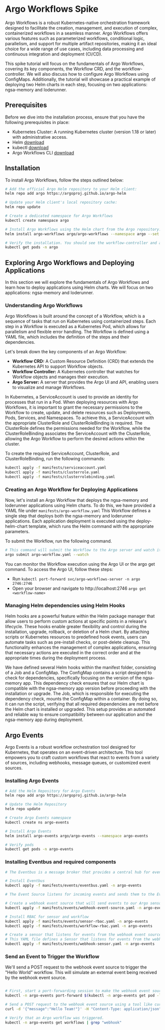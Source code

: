 # Argo Workflows Spike

Argo Workflows is a robust Kubernetes-native orchestration framework designed to facilitate the creation, management, and execution of complex, containerized workflows in a seamless manner. Argo Workflows offers various features such as parameterized workflows, conditional logic, parallelism, and support for multiple artifact repositories, making it an ideal choice for a wide range of use cases, including data processing and continuous integration and deployment (CI/CD).

This spike tutorial will focus on the fundamentals of Argo Workflows, covering its key components, the Workflow CRD, and the workflow-controller. We will also discuss how to configure Argo Workflows using ConfigMaps. Additionally, the tutorial will showcase a practical example of deploying two Helm charts in each step, focusing on two applications: ngsa-memory and loderunner.

## Prerequisites

Before we dive into the installation process, ensure that you have the following prerequisites in place:

- Kubernetes Cluster: A running Kubernetes cluster (version 1.18 or later) with administrative access.
- Helm [download](https://helm.sh/docs/intro/install/)
- kubectl [download](https://kubernetes.io/docs/tasks/tools/install-kubectl-linux/)
- Argo Workflows CLI [download](https://github.com/argoproj/argo-workflows/releases/)

## Installation

To install Argo Workflows, follow the steps outlined below:

```bash
# Add the official Argo Helm repository to your Helm client:
helm repo add argo https://argoproj.github.io/argo-helm

# Update your Helm client's local repository cache:
helm repo update

# Create a dedicated namespace for Argo Workflows
kubectl create namespace argo

# Install Argo Workflows using the Helm chart from the Argo repository:
helm install argo-workflows argo/argo-workflows --namespace argo --set installCRDs=true

# Verify the installation. You should see the workflow-controller and argo-server pods running.
kubectl get pods -n argo

```

## Exploring Argo Workflows and Deploying Applications

In this section we will explore the fundamentals of Argo Workflows and learn how to deploy applications using Helm charts. We will focus on two applications: ngsa-memory and loderunner.

### Understanding Argo Workflows

Argo Workflows is built around the concept of a Workflow, which is a sequence of tasks that run on Kubernetes using containerized steps. Each step in a Workflow is executed as a Kubernetes Pod, which allows for parallelism and flexible error handling. The Workflow is defined using a YAML file, which includes the definition of the steps and their dependencies.

Let's break down the key components of an Argo Workflow:

- **Workflow CRD:** A Custom Resource Definition (CRD) that extends the Kubernetes API to support Workflow objects.
- **Workflow Controller:** A Kubernetes controller that watches for Workflow objects and manages their execution.
- **Argo Server:** A server that provides the Argo UI and API, enabling users to visualize and manage Workflows.

In Kubernetes, a ServiceAccount is used to provide an identity for processes that run in a Pod. When deploying resources with Argo Workflows, it is important to grant the necessary permissions to the Workflow to create, update, and delete resources such as Deployments, Pods, Services, and Namespaces. To achieve this, a ServiceAccount with the appropriate ClusterRole and ClusterRoleBinding is required. The ClusterRole defines the permissions needed for the Workflow, while the ClusterRoleBinding associates the ServiceAccount with the ClusterRole, allowing the Argo Workflow to perform the desired actions within the cluster.

To create the required ServiceAccount, ClusterRole, and ClusterRoleBinding, run the following commands:

```bash
kubectl apply -f manifests/serviceaccount.yaml
kubectl apply -f manifests/clusterrole.yaml
kubectl apply -f manifests/clusterrolebinding.yaml
```

### Creating an Argo Workflow for Deploying Applications

Now, let's install an Argo Workflow that deploys the ngsa-memory and loderunner applications using Helm charts. To do this, we have provided a YAML file under `manifests/argo-workflow.yaml` This Workflow defines a single step that deploys both the ngsa-memory and loderunner applications. Each application deployment is executed using the deploy-helm-chart template, which runs the Helm command with the appropriate parameters.

To submit the Workflow, run the following command.

```bash
# This command will submit the Workflow to the Argo server and watch its progress.
argo submit argo-workflow.yaml --watch
```

You can monitor the Workflow execution using the Argo UI or the argo get command. To access the Argo UI, follow these steps:

- Run `kubectl port-forward svc/argo-workflows-server -n argo 2746:2746`
- Open your browser and navigate to http://localhost:2746 `argo get <workflow-name>`

### Managing Helm dependencies using Helm Hooks

Helm hooks are a powerful feature within the Helm package manager that allow users to perform custom actions at specific points in a release's lifecycle. These hooks enable greater flexibility and control during the installation, upgrade, rollback, or deletion of a Helm chart. By attaching scripts or Kubernetes resources to predefined hook events, users can automate tasks such as pre-install checks, or post-delete cleanup. This functionality enhances the management of complex applications, ensuring that necessary actions are executed in the correct order and at the appropriate times during the deployment process.

We have defined several Helm hooks within the manifest folder, consisting of a Job and a ConfigMap. The ConfigMap contains a script designed to check for dependencies, specifically focusing on the version of the ngsa-memory app. This dependency check ensures that our Helm chart is compatible with the ngsa-memory app version before proceeding with the installation or upgrade. The Job, which is responsible for executing the dependency check, mounts the ConfigMap within a container. By doing so, it can run the script, verifying that all required dependencies are met before the Helm chart is installed or upgraded. This setup provides an automated and reliable way to ensure compatibility between our application and the ngsa-memory app during deployment.

## Argo Events

Argo Events is a robust workflow orchestration tool designed for Kubernetes, that operates on an event-driven architecture. This tool empowers you to craft custom workflows that react to events from a variety of sources, including webhooks, message queues, or customized event sources.

### Installing Argo Events

```bash
# Add the Helm Repository for Argo Events
helm repo add argo https://argoproj.github.io/argo-helm

# Update the Helm Repository
helm repo update

# Create Argo Events namespace
kubectl create ns argo-events

# Install Argo Events
helm install argo-events argo/argo-events --namespace argo-events

# Verify pods
kubectl get pods -n argo-events

```

### Installing Eventbus and required components

```bash
# The Eventbus is a message broker that provides a central hub for event messages. It allows event sources and sensors to communicate with each other using a publish-subscribe model.  

# Install Eventbus 
kubectl apply -f manifests/events/eventbus.yaml -n argo-events

# The Event Source listens for incoming events and sends them to the Eventbus for processing. In this case, the Event Source is named webhook and listens for incoming events on port 12000. The service section specifies the Kubernetes Service that exposes the Event Source deployment. The webhook section defines the details of the webhook event source. In this case, the webhook listens for incoming webhook events on port 12000 and the /example endpoint using the HTTP POST method. When an event is received, it is sent to the Eventbus for further processing. This allows the webhook event source to trigger Argo Events workflows based on incoming webhook events.

# Create a webhook event source that will send events to our Argo sensor. Event sources in Argo Events are used to receive events from various external systems. This YAML file defines an EventSource that listens for incoming webhook events on port 12000 and the /webhook endpoint.
kubectl apply -f manifests/events/webhook-event-source.yaml -n argo-events

# Install RBAC for sensor and workflow
kubectl apply -f manifests/events/sensor-rbac.yaml -n argo-events
kubectl apply -f manifests/events/workflow-rbac.yaml -n argo-events

# Create a sensor that listens for events from the webhook event source and triggers the "Hello World" workflow. Sensors in Argo Events are used to define event-driven rules and trigger actions based on events.
# This YAML file defines a Sensor that listens for events from the webhook-event-source and triggers the webhook workflow when an event is received.
kubectl apply -f manifests/events/webhook-sensor.yaml -n argo-events

```

### Send an Event to Trigger the Workflow

We'll send a POST request to the webhook event source to trigger the "Hello World" workflow. This will simulate an external event being received by the webhook event source.

```bash

# First, start a port-forwarding session to make the webhook event source accessible from your local machine:
kubectl -n argo-events port-forward $(kubectl -n argo-events get pod -l eventsource-name=webhook -o name) 12000:12000 &

# Send a POST request to the webhook event source using a tool like curl:
curl -d '{"message":"Hello Team!"}' -H "Content-Type: application/json" -X POST http://localhost:12000/example

# Verify that an Argo workflow was triggered.
kubectl -n argo-events get workflows | grep "webhook"
```
